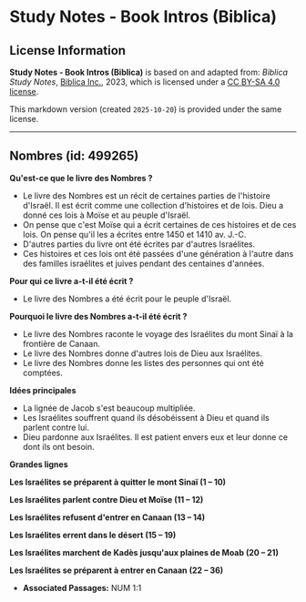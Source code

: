 # Study Notes - Book Intros (Biblica)

## License Information

**Study Notes - Book Intros (Biblica)** is based on and adapted from: _Biblica Study Notes_, [Biblica Inc.](https://www.biblica.com/), 2023, which is licensed under a [CC BY-SA 4.0 license](https://creativecommons.org/licenses/by-sa/4.0/legalcode.en).

This markdown version (created `2025-10-20`) is provided under the same license.



--------------------------------

## Nombres (id: 499265)

**Qu'est\-ce que le livre des Nombres ?**

* Le livre des Nombres est un récit de certaines parties de l'histoire d'Israël. Il est écrit comme une collection d'histoires et de lois. Dieu a donné ces lois à Moïse et au peuple d'Israël.
* On pense que c'est Moïse qui a écrit certaines de ces histoires et de ces lois. On pense qu'il les a écrites entre 1450 et 1410 av. J.\-C.
* D'autres parties du livre ont été écrites par d'autres Israélites.
* Ces histoires et ces lois ont été passées d'une génération à l'autre dans des familles israélites et juives pendant des centaines d'années.

**Pour qui ce livre a\-t\-il été écrit ?**

* Le livre des Nombres a été écrit pour le peuple d'Israël.

**Pourquoi le livre des Nombres a\-t\-il été écrit ?**

* Le livre des Nombres raconte le voyage des Israélites du mont Sinaï à la frontière de Canaan.
* Le livre des Nombres donne d'autres lois de Dieu aux Israélites.
* Le livre des Nombres donne les listes des personnes qui ont été comptées.

**Idées principales**

* La lignée de Jacob s'est beaucoup multipliée.
* Les Israélites souffrent quand ils désobéissent à Dieu et quand ils parlent contre lui.
* Dieu pardonne aux Israélites. Il est patient envers eux et leur donne ce dont ils ont besoin.

**Grandes lignes**

**Les Israélites se préparent à quitter le mont Sinaï (1 – 10\)**

**Les Israélites parlent contre Dieu et Moïse (11 – 12\)**

**Les Israélites refusent d'entrer en Canaan (13 – 14\)**

**Les Israélites errent dans le désert (15 – 19\)**

**Les Israélites marchent de Kadès jusqu'aux plaines de Moab (20 – 21\)**

**Les Israélites se préparent à entrer en Canaan (22 – 36\)**

* **Associated Passages:** NUM 1:1

